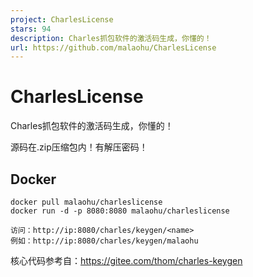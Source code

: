 ```yaml
---
project: CharlesLicense
stars: 94
description: Charles抓包软件的激活码生成，你懂的！
url: https://github.com/malaohu/CharlesLicense
---
```


CharlesLicense
==============

Charles抓包软件的激活码生成，你懂的！

源码在.zip压缩包内！有解压密码！

Docker
------

```
docker pull malaohu/charleslicense
docker run -d -p 8080:8080 malaohu/charleslicense

访问：http://ip:8080/charles/keygen/<name>
例如：http://ip:8080/charles/keygen/malaohu
```

核心代码参考自：https://gitee.com/thom/charles-keygen
